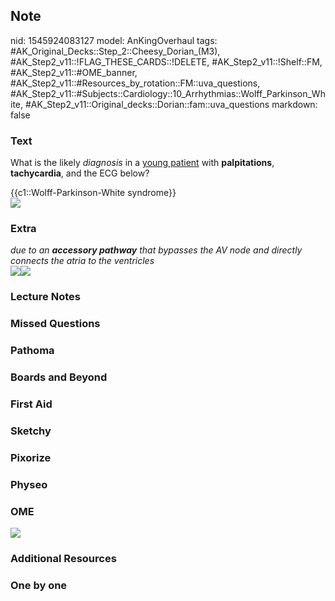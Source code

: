 ## Note
nid: 1545924083127
model: AnKingOverhaul
tags: #AK_Original_Decks::Step_2::Cheesy_Dorian_(M3), #AK_Step2_v11::!FLAG_THESE_CARDS::!DELETE, #AK_Step2_v11::!Shelf::FM, #AK_Step2_v11::#OME_banner, #AK_Step2_v11::#Resources_by_rotation::FM::uva_questions, #AK_Step2_v11::#Subjects::Cardiology::10_Arrhythmias::Wolff_Parkinson_White, #AK_Step2_v11::Original_decks::Dorian::fam::uva_questions
markdown: false

### Text
What is the likely <i>diagnosis</i> in a <u>young patient</u> with
<b>palpitations</b>, <b>tachycardia</b>, and the ECG below?
<div>
  {{c1::Wolff-Parkinson-White syndrome}}
</div>
<div><img src="300px-DeltaWave09.JPG"></div>

### Extra
<div>
  <i>due to an <b>accessory pathway</b> that bypasses the AV node
  and directly connects the atria to the ventricles</i>
</div><img src="wpw_1358629116483.png"><img src="wpw.PNG">

### Lecture Notes


### Missed Questions


### Pathoma


### Boards and Beyond


### First Aid


### Sketchy


### Pixorize


### Physeo


### OME
<div class="ome-widget">
  <a href="https://onlinemeded.org?ref=anki"><img src=
  "_OME_AnkiFlashcards_General_7.png"></a>
</div>

### Additional Resources


### One by one

